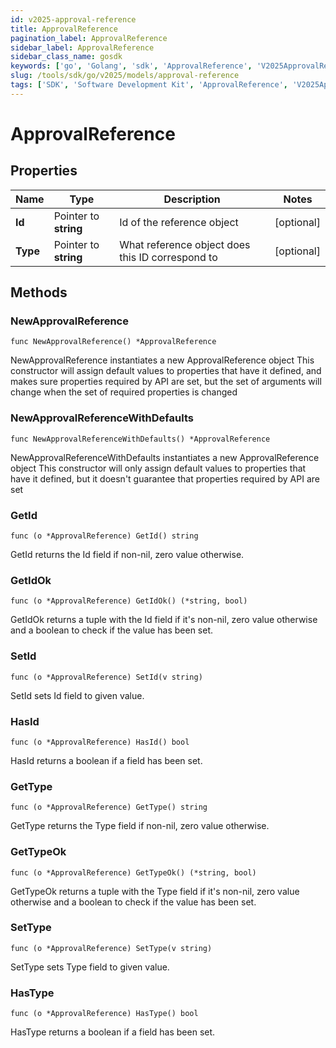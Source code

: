```yaml
---
id: v2025-approval-reference
title: ApprovalReference
pagination_label: ApprovalReference
sidebar_label: ApprovalReference
sidebar_class_name: gosdk
keywords: ['go', 'Golang', 'sdk', 'ApprovalReference', 'V2025ApprovalReference'] 
slug: /tools/sdk/go/v2025/models/approval-reference
tags: ['SDK', 'Software Development Kit', 'ApprovalReference', 'V2025ApprovalReference']
---
```


# ApprovalReference

## Properties

Name | Type | Description | Notes
------------ | ------------- | ------------- | -------------
**Id** | Pointer to **string** | Id of the reference object | [optional] 
**Type** | Pointer to **string** | What reference object does this ID correspond to | [optional] 

## Methods

### NewApprovalReference

`func NewApprovalReference() *ApprovalReference`

NewApprovalReference instantiates a new ApprovalReference object
This constructor will assign default values to properties that have it defined,
and makes sure properties required by API are set, but the set of arguments
will change when the set of required properties is changed

### NewApprovalReferenceWithDefaults

`func NewApprovalReferenceWithDefaults() *ApprovalReference`

NewApprovalReferenceWithDefaults instantiates a new ApprovalReference object
This constructor will only assign default values to properties that have it defined,
but it doesn't guarantee that properties required by API are set

### GetId

`func (o *ApprovalReference) GetId() string`

GetId returns the Id field if non-nil, zero value otherwise.

### GetIdOk

`func (o *ApprovalReference) GetIdOk() (*string, bool)`

GetIdOk returns a tuple with the Id field if it's non-nil, zero value otherwise
and a boolean to check if the value has been set.

### SetId

`func (o *ApprovalReference) SetId(v string)`

SetId sets Id field to given value.

### HasId

`func (o *ApprovalReference) HasId() bool`

HasId returns a boolean if a field has been set.

### GetType

`func (o *ApprovalReference) GetType() string`

GetType returns the Type field if non-nil, zero value otherwise.

### GetTypeOk

`func (o *ApprovalReference) GetTypeOk() (*string, bool)`

GetTypeOk returns a tuple with the Type field if it's non-nil, zero value otherwise
and a boolean to check if the value has been set.

### SetType

`func (o *ApprovalReference) SetType(v string)`

SetType sets Type field to given value.

### HasType

`func (o *ApprovalReference) HasType() bool`

HasType returns a boolean if a field has been set.


